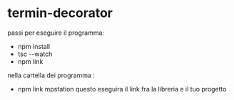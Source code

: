 # termin-decorator

passi per eseguire il programma:

- npm install
- tsc --watch
- npm link

nella cartella dei programma :

- npm link mpstation
questo eseguira il link fra la libreria e il tuo progetto 